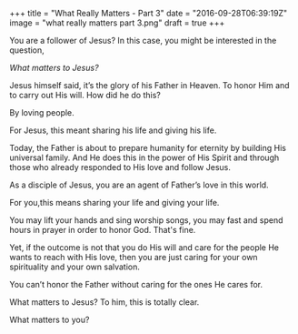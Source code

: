 +++
title = "What Really Matters - Part 3"
date = "2016-09-28T06:39:19Z"
image = "what really matters part 3.png"
draft = true
+++

You are a follower of Jesus? In this case, you might be interested in the question,

*What matters to Jesus?*

Jesus himself said, it’s the glory of his Father in Heaven. To honor Him and to carry out His will. How did he do this? 

By loving people. 

For Jesus, this meant sharing his life and giving his life.

Today, the Father is about to prepare humanity for eternity by building His universal family. And He does this in the power of His Spirit and through those who already responded to His love and follow Jesus. 

As a disciple of Jesus, you are an agent of Father’s love in this world. 

For you,this means sharing your life and giving your life.

You may lift your hands and sing worship songs, you may fast and spend hours in prayer in order to honor God. That's fine. 

Yet, if the outcome is not that you do His will and care for the people He wants to reach with His love, then you are just caring for your own spirituality and your own salvation. 

You can’t honor the Father without caring for the ones He cares for.

What matters to Jesus? To him, this is totally clear.

What matters to you?
